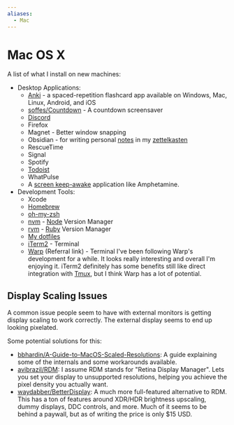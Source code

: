 ```yaml
---
aliases:
  - Mac
---
```


# Mac OS X

A list of what I install on new machines:

- Desktop Applications:
  - [Anki](learning/anki.md) - a spaced-repetition flashcard app available on
    Windows, Mac, Linux, Android, and iOS
  - [soffes/Countdown](https://github.com/soffes/Countdown) - A countdown
    screensaver
  - [Discord](/technology/discord.md)
  - Firefox
  - Magnet - Better window snapping
  - Obsidian - for writing personal [notes](writing/notes.md) in my
    [zettelkasten](/writing/zettelkasten.md)
  - RescueTime
  - Signal
  - Spotify
  - [Todoist](/productivity/todoist.md)
  - WhatPulse
  - A [screen keep-awake](/computers/keep-screen-awake.md) application like
    Amphetamine.
- Development Tools:
  - Xcode
  - [Homebrew](https://brew.sh)
  - [oh-my-zsh](https://ohmyz.sh)
  - [nvm](https://github.com/nvm-sh/nvm#installing-and-updating) -
    [Node](programming/languages/node.md) Version Manager
  - [rvm](https://rvm.io) - [Ruby](/programming/languages/ruby.md) Version
    Manager
  - [My dotfiles](https://github.com/b-turchyn/dotfiles)
  - [iTerm2](https://iterm2.com/) - Terminal
  - [Warp](https://app.warp.dev/referral/7GMRLL) (Referral link) - Terminal I've
    been following Warp's development for a while. It looks really interesting
    and overall I'm enjoying it. iTerm2 definitely has some benefits still like
    direct integration with [Tmux](devops/tmux.md), but I think Warp has a lot
    of potential.

## Display Scaling Issues

A common issue people seem to have with external monitors is getting display
scaling to work correctly. The external display seems to end up looking
pixelated.

Some potential solutions for this:

- [bbhardin/A-Guide-to-MacOS-Scaled-Resolutions](https://github.com/bbhardin/A-Guide-to-MacOS-Scaled-Resolutions):
  A guide explaining some of the internals and some workarounds available.
- [avibrazil/RDM](https://github.com/avibrazil/RDM): I assume RDM stands for
  "Retina Display Manager". Lets you set your display to unsupported
  resolutions, helping you achieve the pixel density you actually want.
- [waydabber/BetterDisplay](https://github.com/waydabber/BetterDisplay): A much
  more full-featured alternative to RDM. This has a ton of features around
  XDR/HDR brightness upscaling, dummy displays, DDC controls, and more. Much of
  it seems to be behind a paywall, but as of writing the price is only $15 USD.
